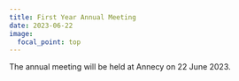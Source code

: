 ```yaml
---
title: First Year Annual Meeting 
date: 2023-06-22
image:
  focal_point: top
---
```

The annual meeting will be held at Annecy on 22 June 2023.




